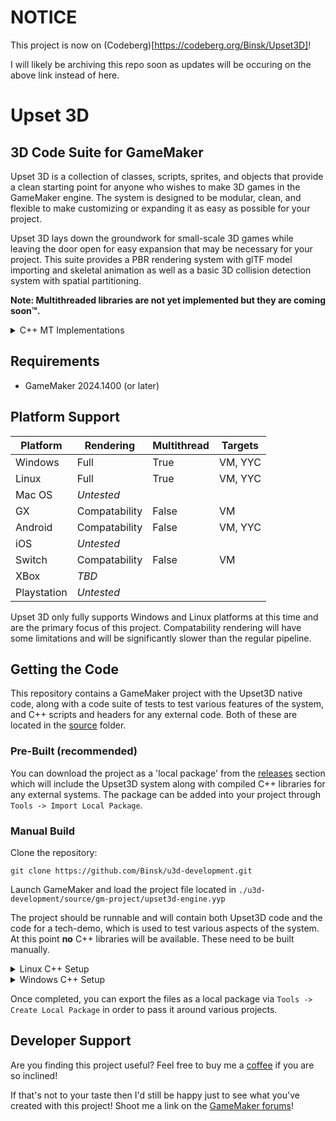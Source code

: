 # NOTICE
This project is now on (Codeberg)[https://codeberg.org/Binsk/Upset3D]!

I will likely be archiving this repo soon as updates will be occuring on the above link instead of here.

# Upset 3D
## 3D Code Suite for GameMaker

Upset 3D is a collection of classes, scripts, sprites, and objects that provide a clean starting point for anyone who wishes to make 3D games in the GameMaker engine. The system is designed to be modular, clean, and flexible to make customizing or expanding it as easy as possible for your project.

Upset 3D lays down the groundwork for small-scale 3D games while leaving the door open for easy expansion that may be necessary for your project. This suite provides a PBR rendering system with glTF model importing and skeletal animation as well as a basic 3D collision detection system with spatial partitioning.

**Note: Multithreaded libraries are not yet implemented but they are coming soon™.**
<details>
<summary>C++ MT Implementations</summary>
GameMaker does not support user-defined threading, compute shaders, nor shader storage buffers at this time. As such, a number of important systems will be slow and limited; two of which being collision detection and skeletal animation. Some limitations are worked around through custom C++ libraries but note that these libraries are only supported and compiled for the explicitly supported platforms below. Should GameMaker start including some of these necessary features, the systems will be moved over to GameMaker-native calls.
</details>

## Requirements

* GameMaker 2024.1400 (or later)

## Platform Support

| Platform | Rendering | Multithread | Targets |
| --- | --- | --- | --- |
| Windows | Full | True | VM, YYC |
| Linux | Full | True | VM, YYC |
| Mac OS | *Untested* |
| GX | Compatability | False | VM |
| Android | Compatability | False | VM, YYC |
| iOS | *Untested* |
| Switch | Compatability | False | VM |
| XBox | *TBD* |
| Playstation | *Untested* |

Upset 3D only fully supports Windows and Linux platforms at this time and are the primary focus of this project. Compatability rendering will have some limitations and will be significantly slower than the regular pipeline.

## Getting the Code

This repository contains a GameMaker project with the Upset3D native code, along with a code suite of tests to test various features of the system, and C++ scripts and headers for any external code. Both of these are located in the [source](https://github.com/Binsk/u3d-development/tree/master/source) folder.

### Pre-Built (recommended)

You can download the project as a 'local package' from the [releases](https://github.com/Binsk/u3d-development/releases) section which will include the Upset3D system along with compiled C++ libraries for any external systems. The package can be added into your project through `Tools -> Import Local Package`.

### Manual Build

Clone the repository:
~~~
git clone https://github.com/Binsk/u3d-development.git
~~~

Launch GameMaker and load the project file located in `./u3d-development/source/gm-project/upset3d-engine.yyp`

The project should be runnable and will contain both Upset3D code and the code for a tech-demo, which is used to test various aspects of the system. At this point **no** C++ libraries will be available. These need to be built manually.

<details>
<summary>Linux C++ Setup</summary>
Make sure you have `gcc` and `make` installed. 

Once both are installed, navigate into `./u3d-development/source/cpp` where you can then execute the following to build and install the C++ libraries into the local GameMaker project.

```
make build
```

This will compile the libraries and place them into `./u3d-development/source/cpp/bin`. Once built, you can optionally install the binaries into the local GameMaker project with:

```
make install
```

This will copy the compiled binaries into the relevant `./u3d-development/source/gm-project/extensions/*` folders.
</details>
<details>
<summary>Windows C++ Setup</summary>

Make sure you have MinGW installed. The version used for my own personal testing is [WinLibs](https://winlibs.com/). Once installed make sure that the executable `mingw32-make` is accessible globaly in your terminal of choice.

Once MinGW is installed, navigate into `./u3d-development/source/cpp` where you can then execute the following to build and install the C++ libraries into the local GameMaker project.

```
mingw32-make build
```

This will compile the libraries and place them into `./u3d-development/source/cpp/bin`. Once built, you can optionally install the binaries into the local GameMaker project with:

```
mingw32-make install
```

This will copy the compiled binaries into the relevant `./u3d-development/source/gm-project/extensions/*` folders.

On Windows you will also require three MinGW DLLs to be packaged along with your game due to the use of pthreads for multi-threading support. You can find the following DLLs in your MinGW install directory and you should copy them into `./u3d-development/source/gm-project/datafiles`

* libgcc_s_seh-1.dll
* libstdc++-6.dll
* libwinpthread-1.dll

These DLLs are MIT licensed.
</details>

Once completed, you can export the files as a local package via `Tools -> Create Local Package` in order to pass it around various projects.

## Developer Support

Are you finding this project useful? Feel free to buy me a [coffee](https://ko-fi.com/binsk) if you are so inclined!

If that's not to your taste then I'd still be happy just to see what you've created with this project! Shoot me a link on the [GameMaker forums](https://forum.gamemaker.io/index.php?threads/upset-3d-model-import-rendering-collisions.117013/)!
